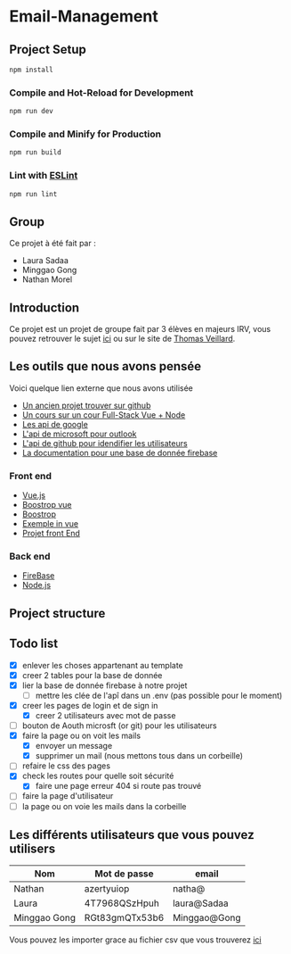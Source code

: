 # Email-Management

## Project Setup

```sh
npm install
```

### Compile and Hot-Reload for Development

```sh
npm run dev
```

### Compile and Minify for Production

```sh
npm run build
```

### Lint with [ESLint](https://eslint.org/)

```sh
npm run lint
```

## Group

Ce projet à été fait par :

- Laura Sadaa
- Minggao Gong
- Nathan Morel

## Introduction

Ce projet est un projet de groupe fait par 3 élèves en majeurs IRV, vous pouvez retrouver le sujet [ici](M1_DT_IRV_Projet_ST2AWD.pdf) ou sur le site de [Thomas Veillard](https://thomas-veillard.fr/front-end-web-development/vue/project/).

## Les outils que nous avons pensée

Voici quelque lien externe que nous avons utilisée

- [Un ancien projet trouver sur github](https://github.com/tknarr/email_mgmt_client/tree/master)
- [Un cours sur un cour Full-Stack Vue + Node](https://vuejsdevelopers.com/courses/fullstack-vue-node/)
- [Les api de google](https://developers.google.com/gmail/api/quickstart/nodejs)
- [L&#39;api de microsoft pour outlook](https://docs.microsoft.com/en-us/outlook/rest/node-tutorial)
- [L&#39;api de github pour idendifier les utilisateurs](https://developer.github.com/apps/building-oauth-apps/authorizing-oauth-apps/)
- [La documentation pour une base de donnée firebase](https://firebase.google.com/docs/firestore/quickstart)

### Front end

- [Vue.js](https://vuejs.org/)
- [Boostrop vue](https://bootstrap-vue.org/docs)
- [Boostrop](https://getbootstrap.com/)
- [Exemple in vue](https://github.com/twbs/examples/tree/main/vue)
- [Projet front End](https://www.creative-tim.com/product/bootstrap-vue-argon-dashboard?partner=134895)

### Back end

- [FireBase](https://firebase.google.com/)
- [Node.js](https://nodejs.org/en/)

## Project structure

## Todo list

- [x] enlever les choses appartenant au template
- [x] creer 2 tables pour la base de donnée
- [x] lier la base de donnée firebase à notre projet
  - [ ] mettre les clée de l'apî dans un .env (pas possible pour le moment)
- [x] creer les pages de login et de sign in
  - [x] creer 2 utilisateurs avec mot de passe
- [ ] bouton de Aouth microsft (or git) pour les utilisateurs
- [x] faire la page ou on voit les mails
  - [x] envoyer un message
  - [x] supprimer un mail (nous mettons tous dans un corbeille)
- [ ] refaire le css des pages
- [x] check les routes pour quelle soit sécurité
  - [x] faire une page erreur 404 si route pas trouvé
- [ ] faire la page d'utilisateur
- [ ] la page ou on voie les mails dans la corbeille

## Les différents utilisateurs que vous pouvez utilisers

| Nom          | Mot de passe   | email        |
| ------------ | -------------- | ------------ |
| Nathan       | azertyuiop     | natha@       |
| Laura        | 4T7968QSzHpuh  | laura@Sadaa  |
| Minggao Gong | RGt83gmQTx53b6 | Minggao@Gong |

Vous pouvez les importer grace au fichier csv que vous trouverez [ici](password.csv)
